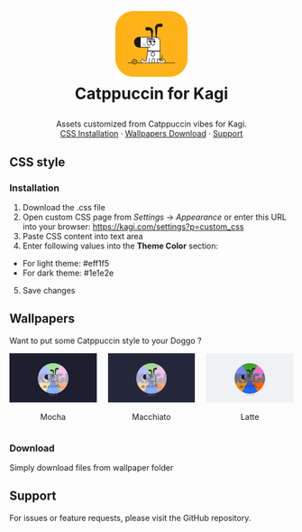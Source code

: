 <!-- LOGO -->
<h1>
<p align="center">
  <img src="./assets/icon.png" alt="Icon" width="128"/>
  <br>Catppuccin for Kagi
</h1>
  <p align="center">
    Assets customized from Catppuccin vibes for Kagi.
    <br />
    <a href="#installation">CSS Installation</a>
    ·
    <a href="#download">Wallpapers Download</a>
    ·
    <a href="#support">Support</a>
  </p>
</p>

## CSS style

### Installation

1. Download the .css file
2. Open custom CSS page from *Settings* -> *Appearance* or enter this URL into your browser: https://kagi.com/settings?p=custom_css 
3. Paste CSS content into text area
4. Enter following values into the **Theme Color** section:
- For light theme: #eff1f5
- For dark theme: #1e1e2e
5. Save changes

## Wallpapers

Want to put some Catppuccin style to your Doggo ?

<div style="display: grid; grid-template-columns: repeat(3, 1fr); text-align: center; gap: 20px; max-width: 800px; margin: 0 auto;">
  <div>
    <img src="./wallpapers/catppuccin_kagi_mocha.png" alt="Mocha wallpaper" width="200"/>
    <p>Mocha</p>
  </div>
  <div>
    <img src="./wallpapers/catppuccin_kagi_macchiato.png" alt="Macchiato wallpaper" width="200"/>
    <p>Macchiato</p>
  </div>
  <div>
    <img src="./wallpapers/catppuccin_kagi_latte.png" alt="Latte wallpaper" width="200"/>
    <p>Latte</p>
  </div>
</div>

### Download

Simply download files from wallpaper folder

## Support

For issues or feature requests, please visit the GitHub repository.
